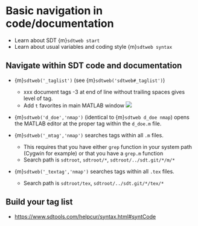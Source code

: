 ```{include} ../header.md
```

```{tableofcontents}
```

# Basic navigation in code/documentation 

- Learn about SDT {m}`sdtweb start`
- Learn about usual variables and coding style {m}`sdtweb syntax`


## Navigate within SDT code and documentation 


- {m}`sdtweb('_taglist')` (see {m}`sdtweb('sdtweb#_taglist')`)
  - xxx document tags   -3  at end of line without trailing spaces gives level of tag. 
  - Add `t` favorites in main MATLAB window 
     ![](./_images/Fav_taglist.png)

- {m}`sdtweb('d_doe','nmap')` (identical to {m}`sdtweb d_doe nmap`) opens the MATLAB editor at the proper tag within the `d_doe.m` file. 
- {m}`sdtweb('_mtag','nmap')` searches tags within all `.m` files.
   - This requires that you have either `grep` function in your system path (Cygwin for example) or that you have a `grep.m` function
   - Search path is `sdtroot`, `sdtroot/*`, `sdtroot/../sdt.git/*/m/*`
- {m}`sdtweb('_textag','nmap')` searches tags within all `.tex` files.
   - Search path is `sdtroot/tex`, `sdtroot/../sdt.git/*/tex/*`


## Build your tag list

- https://www.sdtools.com/helpcur/syntax.html#syntCode
